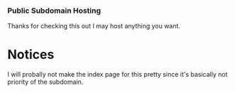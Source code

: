 ### Public Subdomain Hosting
Thanks for checking this out I may host anything you want.

# Notices
I will probally not make the index page for this pretty since it's basically not priority of the subdomain.
